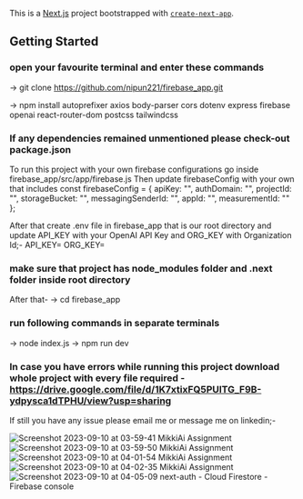 This is a [Next.js](https://nextjs.org/) project bootstrapped with [`create-next-app`](https://github.com/vercel/next.js/tree/canary/packages/create-next-app).

## Getting Started

### open your favourite terminal and enter these commands
-> git clone https://github.com/nipun221/firebase_app.git

-> npm install autoprefixer axios body-parser cors dotenv express firebase openai react-router-dom postcss tailwindcss

### If any dependencies remained unmentioned please check-out package.json
To run this project with your own firebase configurations go inside firebase_app/src/app/firebase.js
Then update firebaseConfig with your own that includes
const firebaseConfig = {
  apiKey: "",
  authDomain: "",
  projectId: "",
  storageBucket: "",
  messagingSenderId: "",
  appId: "",
  measurementId: ""
};

After that create .env file in firebase_app that is our root directory
and update API_KEY with your OpenAI API Key and ORG_KEY with Organization Id;-
API_KEY=
ORG_KEY=

### make sure that project has node_modules folder and .next folder inside root directory
After that-
-> cd firebase_app
### run following commands in separate terminals
-> node index.js
-> npm run dev
### In case you have errors while running this project download whole project with every file required -https://drive.google.com/file/d/1K7xtixFQ5PUITG_F9B-ydpysca1dTPHU/view?usp=sharing
If still you have any issue please email me or message me on linkedin;- 



![Screenshot 2023-09-10 at 03-59-41 MikkiAi Assignment](https://github.com/nipun221/firebase_app/assets/98182168/31c6336b-d90e-40fb-bdf8-c500d0fee6ce)
![Screenshot 2023-09-10 at 03-59-50 MikkiAi Assignment](https://github.com/nipun221/firebase_app/assets/98182168/8e22792e-7465-44bb-ab67-1de0abfbd701)
![Screenshot 2023-09-10 at 04-01-54 MikkiAi Assignment](https://github.com/nipun221/firebase_app/assets/98182168/f5cf89b5-4887-43ba-a006-dcf0334710a7)
![Screenshot 2023-09-10 at 04-02-35 MikkiAi Assignment](https://github.com/nipun221/firebase_app/assets/98182168/5c571afa-d997-44d0-9224-873c6073674d)
![Screenshot 2023-09-10 at 04-05-09 next-auth - Cloud Firestore - Firebase console](https://github.com/nipun221/firebase_app/assets/98182168/2c5eccc4-6ab3-4d5a-8014-5d3fb802bf7b)
